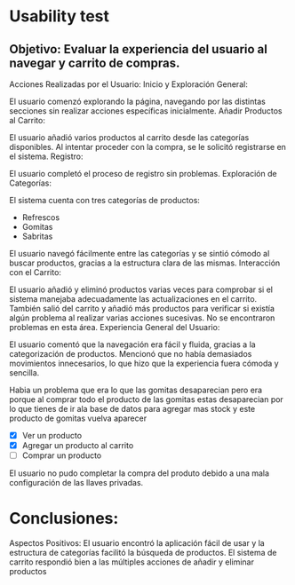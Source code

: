 # Usability test
## Objetivo: Evaluar la experiencia del usuario al navegar y carrito de compras.

Acciones Realizadas por el Usuario:
Inicio y Exploración General:

El usuario comenzó explorando la página, navegando por las distintas secciones sin realizar acciones específicas inicialmente.
Añadir Productos al Carrito:

El usuario añadió varios productos al carrito desde las categorías disponibles.
Al intentar proceder con la compra, se le solicitó registrarse en el sistema.
Registro:

El usuario completó el proceso de registro sin problemas.
Exploración de Categorías:

El sistema cuenta con tres categorías de productos:

- Refrescos
- Gomitas
- Sabritas

El usuario navegó fácilmente entre las categorías y se sintió cómodo al buscar productos, gracias a la estructura clara de las mismas.
Interacción con el Carrito:

El usuario añadió y eliminó productos varias veces para comprobar si el sistema manejaba adecuadamente las actualizaciones en el carrito.
También salió del carrito y añadió más productos para verificar si existía algún problema al realizar varias acciones sucesivas. No se encontraron problemas en esta área.
Experiencia General del Usuario:

El usuario comentó que la navegación era fácil y fluida, gracias a la categorización de productos.
Mencionó que no había demasiados movimientos innecesarios, lo que hizo que la experiencia fuera cómoda y sencilla.

Habia un problema que era lo que las gomitas desaparecian pero era porque al comprar todo el producto de las gomitas estas desaparecian 
por lo que tienes de ir ala base de datos para agregar mas stock y este producto de gomitas vuelva aparecer 

- [x] Ver un producto
- [x] Agregar un producto al carrito
- [ ] Comprar un producto

El usuario no pudo completar la compra del produto debido a una mala configuración de las llaves privadas.

# Conclusiones:
Aspectos Positivos:
El usuario encontró la aplicación fácil de usar y la estructura de categorías facilitó la búsqueda de productos.
El sistema de carrito respondió bien a las múltiples acciones de añadir y eliminar productos